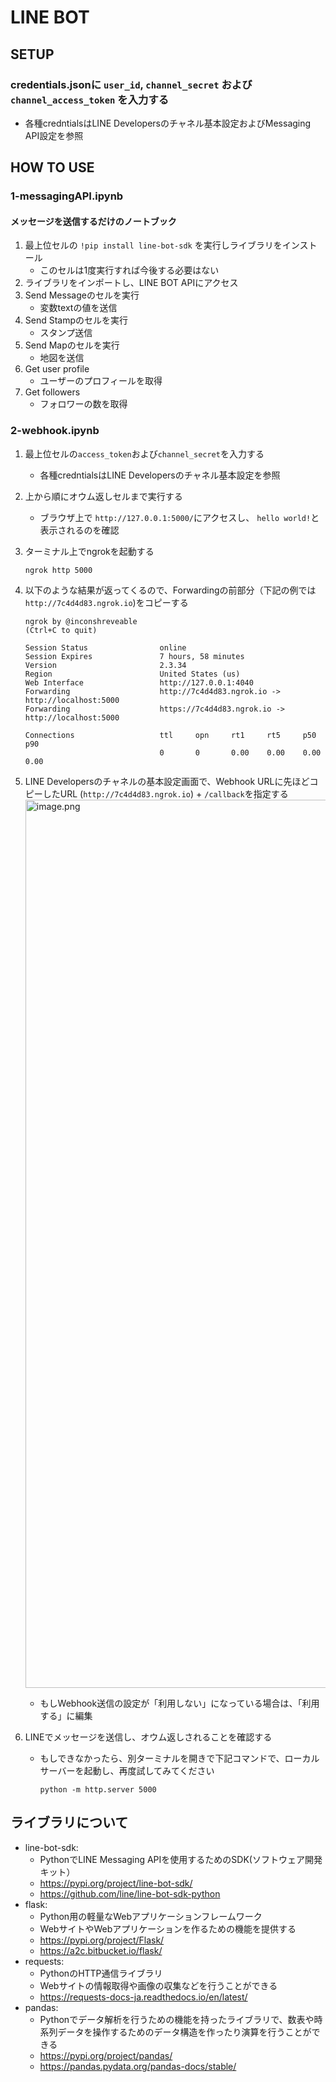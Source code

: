 # LINE BOT

## SETUP

### credentials.jsonに `user_id`, `channel_secret` および `channel_access_token` を入力する
- 各種credntialsはLINE Developersのチャネル基本設定およびMessaging API設定を参照

## HOW TO USE

### 1-messagingAPI.ipynb    
#### メッセージを送信するだけのノートブック

1. 最上位セルの `!pip install line-bot-sdk` を実行しライブラリをインストール
    - このセルは1度実行すれば今後する必要はない
1. ライブラリをインポートし、LINE BOT APIにアクセス
1. Send Messageのセルを実行
    - 変数textの値を送信
1. Send Stampのセルを実行
    - スタンプ送信
1. Send Mapのセルを実行
    - 地図を送信
1. Get user profile
    - ユーザーのプロフィールを取得
1. Get followers
    - フォロワーの数を取得

### 2-webhook.ipynb
1. 最上位セルの`access_token`および`channel_secret`を入力する
    - 各種credntialsはLINE Developersのチャネル基本設定を参照
1. 上から順にオウム返しセルまで実行する
    - ブラウザ上で `http://127.0.0.1:5000/`にアクセスし、 `hello world!`と表示されるのを確認
1. ターミナル上でngrokを起動する
    ```shell
    ngrok http 5000
    ```
1. 以下のような結果が返ってくるので、Forwardingの前部分（下記の例では `http://7c4d4d83.ngrok.io`)をコピーする
    ```shell
    ngrok by @inconshreveable                                                                        (Ctrl+C to quit)

    Session Status                online                                                                                              
    Session Expires               7 hours, 58 minutes                                                                                 
    Version                       2.3.34                                                                                              
    Region                        United States (us)                                                                                  
    Web Interface                 http://127.0.0.1:4040                                                                               
    Forwarding                    http://7c4d4d83.ngrok.io -> http://localhost:5000                                                   
    Forwarding                    https://7c4d4d83.ngrok.io -> http://localhost:5000                                                  

    Connections                   ttl     opn     rt1     rt5     p50     p90                                                         
                                  0       0       0.00    0.00    0.00    0.00   
    ```
1. LINE Developersのチャネルの基本設定画面で、Webhook URLに先ほどコピーしたURL (`http://7c4d4d83.ngrok.io`) + `/callback`を指定する
    <img width="1421" alt="image.png" src="https://qiita-image-store.s3.ap-northeast-1.amazonaws.com/0/490709/f4dd7429-4d8b-7edc-04fa-c185406961ad.png">

    - もしWebhook送信の設定が「利用しない」になっている場合は、「利用する」に編集
1. LINEでメッセージを送信し、オウム返しされることを確認する
    - もしできなかったら、別ターミナルを開きで下記コマンドで、ローカルサーバーを起動し、再度試してみてください
        ```shell
        python -m http.server 5000
        ```

## ライブラリについて
- line-bot-sdk:
    - PythonでLINE Messaging APIを使用するためのSDK(ソフトウェア開発キット）
    - https://pypi.org/project/line-bot-sdk/
    - https://github.com/line/line-bot-sdk-python
- flask:
    - Python用の軽量なWebアプリケーションフレームワーク
    - WebサイトやWebアプリケーションを作るための機能を提供する
    - https://pypi.org/project/Flask/
    - https://a2c.bitbucket.io/flask/
- requests:
    - PythonのHTTP通信ライブラリ
    - Webサイトの情報取得や画像の収集などを行うことができる
    - https://requests-docs-ja.readthedocs.io/en/latest/
- pandas:
    - Pythonでデータ解析を行うための機能を持ったライブラリで、数表や時系列データを操作するためのデータ構造を作ったり演算を行うことができる
    - https://pypi.org/project/pandas/
    - https://pandas.pydata.org/pandas-docs/stable/
